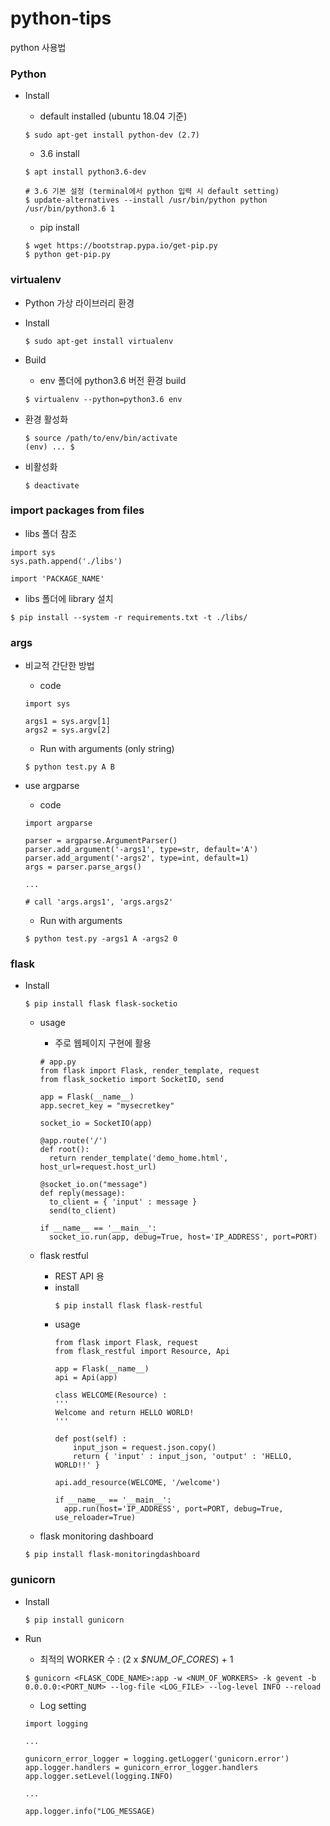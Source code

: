 # python-tips
python 사용법

### Python
* Install
  * default installed (ubuntu 18.04 기준)
  ```
  $ sudo apt-get install python-dev (2.7)
  ```

  * 3.6 install
  ```
  $ apt install python3.6-dev

  # 3.6 기본 설정 (terminal에서 python 입력 시 default setting)
  $ update-alternatives --install /usr/bin/python python /usr/bin/python3.6 1
  ```

  * pip install
  ```
  $ wget https://bootstrap.pypa.io/get-pip.py
  $ python get-pip.py
  ```

### virtualenv
* Python 가상 라이브러리 환경
* Install
  ```
  $ sudo apt-get install virtualenv
  ```

* Build
  * env 폴더에 python3.6 버전 환경 build
  ```
  $ virtualenv --python=python3.6 env
  ```

* 환경 활성화
  ```
  $ source /path/to/env/bin/activate
  (env) ... $
  ```

* 비활성화
  ```
  $ deactivate
  ```

### import packages from files
* libs 폴더 참조
```
import sys
sys.path.append('./libs')

import 'PACKAGE_NAME'
```

* libs 폴더에 library 설치
```
$ pip install --system -r requirements.txt -t ./libs/
```

### args
* 비교적 간단한 방법
  * code
  ```
  import sys

  args1 = sys.argv[1]
  args2 = sys.argv[2]
  ```
  
  * Run with arguments (only string)
  ```
  $ python test.py A B
  ```

* use argparse
  * code
  ```
  import argparse

  parser = argparse.ArgumentParser()
  parser.add_argument('-args1', type=str, default='A')
  parser.add_argument('-args2', type=int, default=1)
  args = parser.parse_args()
  
  ...
  
  # call 'args.args1', 'args.args2'
  ```

  * Run with arguments
  ```
  $ python test.py -args1 A -args2 0
  ```

### flask
* Install
  ```
  $ pip install flask flask-socketio
  ```
  * usage
    * 주로 웹페이지 구현에 활용
    ```
    # app.py
    from flask import Flask, render_template, request
    from flask_socketio import SocketIO, send

    app = Flask(__name__)
    app.secret_key = "mysecretkey"

    socket_io = SocketIO(app)

    @app.route('/')
    def root():
      return render_template('demo_home.html', host_url=request.host_url)
    
    @socket_io.on("message")
    def reply(message):
      to_client = { 'input' : message }
      send(to_client)

    if __name__ == '__main__':
      socket_io.run(app, debug=True, host='IP_ADDRESS', port=PORT)
    ```

  * flask restful
    * REST API 용
    * install
      ```
      $ pip install flask flask-restful
      ```
    * usage
      ```
      from flask import Flask, request
      from flask_restful import Resource, Api
    
      app = Flask(__name__)
      api = Api(app)

      class WELCOME(Resource) :
      '''
      Welcome and return HELLO WORLD!
      '''

      def post(self) :
          input_json = request.json.copy()
          return { 'input' : input_json, 'output' : 'HELLO, WORLD!!' }

      api.add_resource(WELCOME, '/welcome')

      if __name__ == '__main__':
        app.run(host='IP_ADDRESS', port=PORT, debug=True, use_reloader=True)
      ```

  * flask monitoring dashboard
  ```
  $ pip install flask-monitoringdashboard
  ```

### gunicorn
* Install
  ```
  $ pip install gunicorn
  ```

* Run
  * 최적의 WORKER 수 : (2 x *$NUM_OF_CORES*) + 1
  ```
  $ gunicorn <FLASK_CODE_NAME>:app -w <NUM_OF_WORKERS> -k gevent -b 0.0.0.0:<PORT_NUM> --log-file <LOG_FILE> --log-level INFO --reload
  ```
  * Log setting
  ```
  import logging
  
  ...
  
  gunicorn_error_logger = logging.getLogger('gunicorn.error')
  app.logger.handlers = gunicorn_error_logger.handlers
  app.logger.setLevel(logging.INFO)
  
  ...
  
  app.logger.info("LOG_MESSAGE)
  ```
